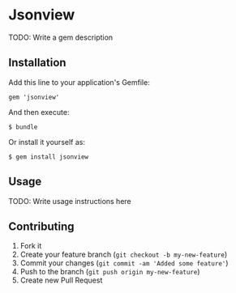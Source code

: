 # Jsonview

TODO: Write a gem description

## Installation

Add this line to your application's Gemfile:

    gem 'jsonview'

And then execute:

    $ bundle

Or install it yourself as:

    $ gem install jsonview

## Usage

TODO: Write usage instructions here

## Contributing

1. Fork it
2. Create your feature branch (`git checkout -b my-new-feature`)
3. Commit your changes (`git commit -am 'Added some feature'`)
4. Push to the branch (`git push origin my-new-feature`)
5. Create new Pull Request
